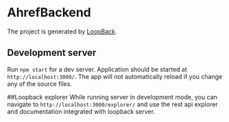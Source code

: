 # AhrefBackend

The project is generated by [LoopBack](http://loopback.io).

## Development server
Run `npm start` for a dev server. Application should be started at `http://localhost:3000/`. The app will not automatically reload if you change any of the source files.

##Loopback explorer
While running server in development mode, you can navigate to `http://localhost:3000/explorer/` and use the rest api explorer and documentation integrated with loopback server.
